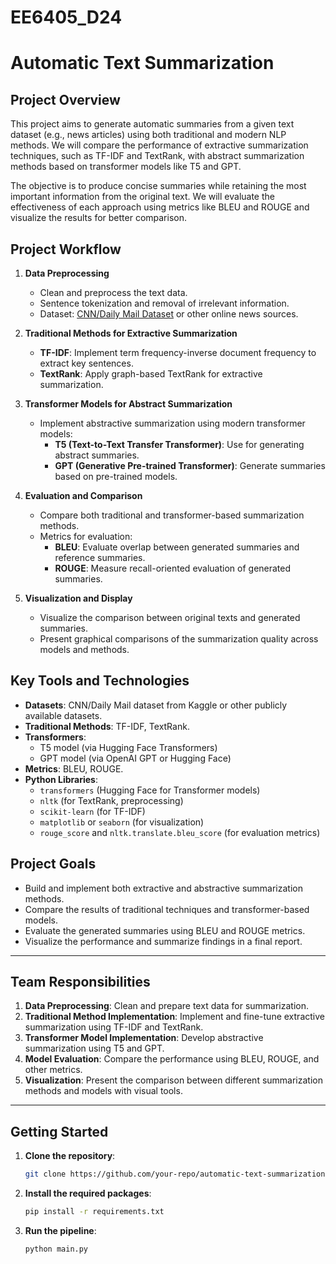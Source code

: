 # EE6405_D24 
# Automatic Text Summarization

## Project Overview

This project aims to generate automatic summaries from a given text dataset (e.g., news articles) using both traditional and modern NLP methods. We will compare the performance of extractive summarization techniques, such as TF-IDF and TextRank, with abstract summarization methods based on transformer models like T5 and GPT.

The objective is to produce concise summaries while retaining the most important information from the original text. We will evaluate the effectiveness of each approach using metrics like BLEU and ROUGE and visualize the results for better comparison.

## Project Workflow

1. **Data Preprocessing**
   - Clean and preprocess the text data.
   - Sentence tokenization and removal of irrelevant information.
   - Dataset: [CNN/Daily Mail Dataset](https://www.kaggle.com/datasets) or other online news sources.

2. **Traditional Methods for Extractive Summarization**
   - **TF-IDF**: Implement term frequency-inverse document frequency to extract key sentences.
   - **TextRank**: Apply graph-based TextRank for extractive summarization.

3. **Transformer Models for Abstract Summarization**
   - Implement abstractive summarization using modern transformer models:
     - **T5 (Text-to-Text Transfer Transformer)**: Use for generating abstract summaries.
     - **GPT (Generative Pre-trained Transformer)**: Generate summaries based on pre-trained models.

4. **Evaluation and Comparison**
   - Compare both traditional and transformer-based summarization methods.
   - Metrics for evaluation:
     - **BLEU**: Evaluate overlap between generated summaries and reference summaries.
     - **ROUGE**: Measure recall-oriented evaluation of generated summaries.

5. **Visualization and Display**
   - Visualize the comparison between original texts and generated summaries.
   - Present graphical comparisons of the summarization quality across models and methods.

## Key Tools and Technologies

- **Datasets**: CNN/Daily Mail dataset from Kaggle or other publicly available datasets.
- **Traditional Methods**: TF-IDF, TextRank.
- **Transformers**: 
   - T5 model (via Hugging Face Transformers)
   - GPT model (via OpenAI GPT or Hugging Face)
- **Metrics**: BLEU, ROUGE.
- **Python Libraries**:
   - `transformers` (Hugging Face for Transformer models)
   - `nltk` (for TextRank, preprocessing)
   - `scikit-learn` (for TF-IDF)
   - `matplotlib` or `seaborn` (for visualization)
   - `rouge_score` and `nltk.translate.bleu_score` (for evaluation metrics)

## Project Goals

- Build and implement both extractive and abstractive summarization methods.
- Compare the results of traditional techniques and transformer-based models.
- Evaluate the generated summaries using BLEU and ROUGE metrics.
- Visualize the performance and summarize findings in a final report.

---

## Team Responsibilities

1. **Data Preprocessing**: Clean and prepare text data for summarization.
2. **Traditional Method Implementation**: Implement and fine-tune extractive summarization using TF-IDF and TextRank.
3. **Transformer Model Implementation**: Develop abstractive summarization using T5 and GPT.
4. **Model Evaluation**: Compare the performance using BLEU, ROUGE, and other metrics.
5. **Visualization**: Present the comparison between different summarization methods and models with visual tools.

---

## Getting Started

1. **Clone the repository**:
   ```bash
   git clone https://github.com/your-repo/automatic-text-summarization.git
   ```
2. **Install the required packages**:
   ```bash
   pip install -r requirements.txt
   ```
3. **Run the pipeline**:
   ```bash
   python main.py
   ```
